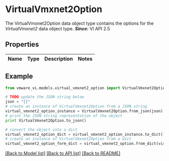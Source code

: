 # VirtualVmxnet2Option

The VirtualVmxnet2Option data object type contains the options for the *VirtualVmxnet2* data object type.  ***Since:*** VI API 2.5 

## Properties
Name | Type | Description | Notes
------------ | ------------- | ------------- | -------------

## Example

```python
from vmware_vi.models.virtual_vmxnet2_option import VirtualVmxnet2Option

# TODO update the JSON string below
json = "{}"
# create an instance of VirtualVmxnet2Option from a JSON string
virtual_vmxnet2_option_instance = VirtualVmxnet2Option.from_json(json)
# print the JSON string representation of the object
print VirtualVmxnet2Option.to_json()

# convert the object into a dict
virtual_vmxnet2_option_dict = virtual_vmxnet2_option_instance.to_dict()
# create an instance of VirtualVmxnet2Option from a dict
virtual_vmxnet2_option_form_dict = virtual_vmxnet2_option.from_dict(virtual_vmxnet2_option_dict)
```
[[Back to Model list]](../README.md#documentation-for-models) [[Back to API list]](../README.md#documentation-for-api-endpoints) [[Back to README]](../README.md)


